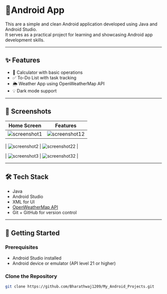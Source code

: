 # 📱Android App

This are a simple and clean Android application developed using Java and Android Studio.  
It serves as a practical project for learning and showcasing Android app development skills.

---

## ✨ Features

- 🧮 Calculator with basic operations 
- ✅ To-Do List with task tracking 
- 🌦️ Weather App using OpenWeatherMap API 
- 💡 Dark mode support

---

## 📸 Screenshots

| Home Screen | Features |
|-------------|----------|
| ![screenshot1](calc/app/screenshots/screenshot12.jpg) | ![screenshot12](calc/app/screenshots/screenshot1.jpg) |

| ![screenshot2](To_Do_List/app/screenshots/screenshot22.jpg) | ![screenshot22](To_Do_List/app/screenshots/screenshot2.jpg) |

| ![screenshot3](Weather_App/app/screenshots/screenshot32.jpg) | ![screenshot32](Weather_App/app/screenshots/screenshot3.jpg) |

---

## 🛠️ Tech Stack

- Java
- Android Studio
- XML for UI
- [OpenWeatherMap API](https://openweathermap.org/)
- Git + GitHub for version control

---

## 🚀 Getting Started

### Prerequisites

- Android Studio installed
- Android device or emulator (API level 21 or higher)

### Clone the Repository

```bash
git clone https://github.com/Bharathwaj1209/My_Android_Projects.git
